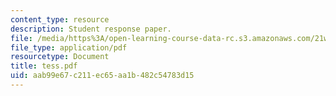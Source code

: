 ```yaml
---
content_type: resource
description: Student response paper.
file: /media/https%3A/open-learning-course-data-rc.s3.amazonaws.com/21w-765j-interactive-and-non-linear-narrative-theory-and-practice-spring-2004/aab99e67c211ec65aa1b482c54783d15_tess.pdf
file_type: application/pdf
resourcetype: Document
title: tess.pdf
uid: aab99e67-c211-ec65-aa1b-482c54783d15
---
```

